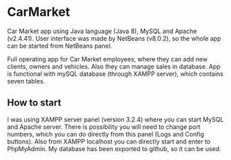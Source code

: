 # CarMarket
Car Market app using Java language (Java 8), MySQL and Apache (v2.4.41). User interface was made by NetBeans (v8.0.2), so the whole app can be started from NetBeans panel. 

Full operating app for Car Market employees, where they can add new clients, owners and vehicles. Also they can manage sales in database.
App is functional with mySQL database (through XAMPP server), which contains seven tables. 

## How to start
I was using XAMPP server panel (version 3.2.4) where you can start MySQL and Apache server. There is possibility you will need to change port numbers, which you can do directly from this panel (Logs and Config buttons). Also from XAMPP localhost you can directly start and enter to PhpMyAdmin. My database has been exported to github, so it can be used. 


